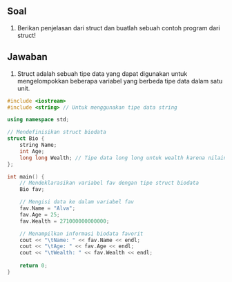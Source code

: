 ## Soal
1.	Berikan penjelasan dari struct dan buatlah sebuah contoh program dari struct! 

## Jawaban
1. Struct adalah sebuah tipe data yang dapat digunakan untuk mengelompokkan beberapa variabel yang berbeda tipe data dalam satu unit.
```c++
#include <iostream>
#include <string> // Untuk menggunakan tipe data string

using namespace std;

// Mendefinisikan struct biodata
struct Bio {
    string Name;
    int Age;
    long long Wealth; // Tipe data long long untuk wealth karena nilainya besar
};

int main() {
    // Mendeklarasikan variabel fav dengan tipe struct biodata
    Bio fav;

    // Mengisi data ke dalam variabel fav
    fav.Name = "Alva";
    fav.Age = 25;
    fav.Wealth = 271000000000000;

    // Menampilkan informasi biodata favorit
    cout << "\tName: " << fav.Name << endl;
    cout << "\tAge: " << fav.Age << endl;
    cout << "\tWealth: " << fav.Wealth << endl;
 
    return 0;
}
```